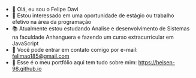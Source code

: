 - 👋 Olá, eu sou o Felipe Davi 
- 👀 Estou interessado em uma oportunidade de estágio ou trabalho efetivo na área da programação
- 📚 Atualmente estou estudando Analise e desenvolvimento de Sistemas na faculdade Anhanguera e fazendo um curso extracurricular em JavaScript 
- 📧 Você pode entrar em contato comigo por e-mail: felimao185@gmail.com
- 🔗 Esse é o meu portfólio aqui tem tudo sobre mim: https://heisen-98.github.io
<!---
heisen-98/heisen-98 is a ✨ special ✨ repository because its `README.md` (this file) appears on your GitHub profile.
You can click the Preview link to take a look at your changes.
--->
